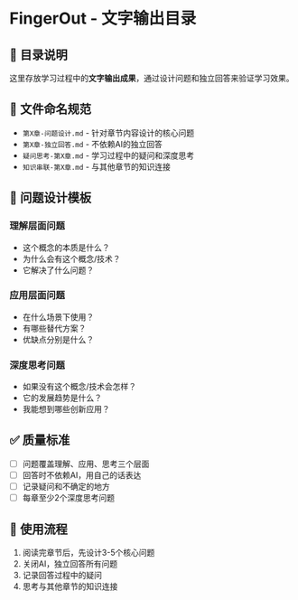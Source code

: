 # FingerOut - 文字输出目录

## 📝 目录说明
这里存放学习过程中的**文字输出成果**，通过设计问题和独立回答来验证学习效果。

## 📁 文件命名规范
- `第X章-问题设计.md` - 针对章节内容设计的核心问题
- `第X章-独立回答.md` - 不依赖AI的独立回答
- `疑问思考-第X章.md` - 学习过程中的疑问和深度思考
- `知识串联-第X章.md` - 与其他章节的知识连接

## 🎯 问题设计模板

### 理解层面问题
- 这个概念的本质是什么？
- 为什么会有这个概念/技术？
- 它解决了什么问题？

### 应用层面问题  
- 在什么场景下使用？
- 有哪些替代方案？
- 优缺点分别是什么？

### 深度思考问题
- 如果没有这个概念/技术会怎样？
- 它的发展趋势是什么？
- 我能想到哪些创新应用？

## ✅ 质量标准
- [ ] 问题覆盖理解、应用、思考三个层面
- [ ] 回答时不依赖AI，用自己的话表达
- [ ] 记录疑问和不确定的地方
- [ ] 每章至少2个深度思考问题

## 📝 使用流程
1. 阅读完章节后，先设计3-5个核心问题
2. 关闭AI，独立回答所有问题
3. 记录回答过程中的疑问
4. 思考与其他章节的知识连接